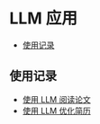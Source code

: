 LLM 应用
===
<!--info
toc_id: llm-app
-->

<!-- TOC -->
- [使用记录](#使用记录)
<!-- TOC -->


## 使用记录

- [使用 LLM 阅读论文](./_archives/2024/01/使用LLM阅读论文.md)
- [使用 LLM 优化简历](./_archives/2025/08/使用LLM优化简历.md)
